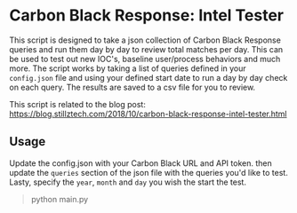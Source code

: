 # Carbon Black Response: Intel Tester
This script is designed to take a json collection of Carbon Black Response queries and run them day by day to review total matches per day. This can be used to test out new IOC's, baseline user/process behaviors and much more. The script works by taking a list of queries defined in your `config.json` file and using your defined start date to run a day by day check on each query. The results are saved to a csv file for you to review. 

This script is related to the blog post: https://blog.stillztech.com/2018/10/carbon-black-response-intel-tester.html 

## Usage
Update the config.json with your Carbon Black URL and API token. then update the `queries` section of the json file with the queries you'd like to test. Lasty, specify the `year`, `month` and `day` you wish the start the test. 
> python main.py

